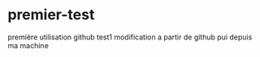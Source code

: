 # premier-test
première utilisation github
test1
modification a partir de github
pui depuis ma machine